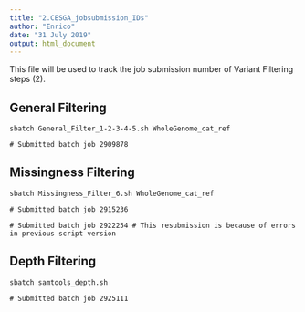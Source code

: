 ```yaml
---
title: "2.CESGA_jobsubmission_IDs"
author: "Enrico"
date: "31 July 2019"
output: html_document
---
```


This file will be used to track the job submission number of Variant Filtering steps (2).

## General Filtering

```
sbatch General_Filter_1-2-3-4-5.sh WholeGenome_cat_ref

# Submitted batch job 2909878
```

## Missingness Filtering

```
sbatch Missingness_Filter_6.sh WholeGenome_cat_ref

# Submitted batch job 2915236

# Submitted batch job 2922254 # This resubmission is because of errors in previous script version
```

## Depth Filtering

```
sbatch samtools_depth.sh

# Submitted batch job 2925111
```

